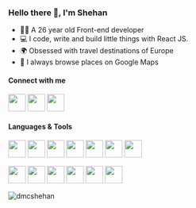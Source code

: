 
### Hello there 👋, I'm Shehan 

- 👨‍💻 A 26 year old Front-end developer 
- 💻 I code, write and build little things with React JS. 
- 🌍 Obsessed with travel destinations of Europe 
- 📍 I always browse places on Google Maps

#### Connect with me

<p>
  <a href="https://www.linkedin.com/in/dmcshehan/" target="_blank"
    ><img
      src="https://img.icons8.com/fluent/48/000000/linkedin.png"
      width="35"
      height="35"
  /></a>
  <a href="https://www.instagram.com/dmcshehan/" target="_blank"
    ><img
      src="https://img.icons8.com/fluent/48/000000/instagram-new.png"
      width="35"
      height="35"
  /></a>
  <a href="https://www.twitter.com/dmcshehan/" target="_blank"
    ><img
      src="https://img.icons8.com/fluent/48/000000/twitter.png"
      width="35"
      height="35"
  /></a>
</p>

#### Languages & Tools
<p>
  <img
    src="https://img.icons8.com/color/48/000000/html-5--v1.png"
    width="35"
    height="35"
  />
  <img
    src="https://img.icons8.com/color/48/000000/css3.png"
    width="35"
    height="35"
  />
  <img
    src="https://img.icons8.com/color/48/000000/sass.png"
    width="35"
    height="35"
  />
  <img
    src="https://img.icons8.com/color/48/000000/javascript.png"
    width="35"
    height="35"
  />
  <img
    src="https://img.icons8.com/color/48/000000/react-native.png"
    width="35"
    height="35"
  />
  <img
    src="https://img.icons8.com/color/48/000000/redux.png"
    width="35"
    height="35"
  />
  <img
    src="https://img.icons8.com/color/48/000000/nodejs.png"
    width="35"
    height="35"
  />
</p>
<p>
  <img
    src="https://img.icons8.com/dusk/64/000000/webpack.png"
    width="35"
    height="35"
  />
  <img
    src="https://img.icons8.com/color/48/000000/git.png"
    width="35"
    height="35"
  />
  <img
    src="https://img.icons8.com/color/48/000000/firebase.png"
    width="35"
    height="35"
  />
  <img
    src="https://img.icons8.com/color/48/000000/material-ui.png"
    width="35"
    height="35"
  />
  <img
    src="https://img.icons8.com/color/48/000000/npm.png"
    width="35"
    height="35"
  />
  <img
    src="https://img.icons8.com/color/48/000000/wordpress.png"
    width="35"
    height="35"
  />
</p>

<p align="left">
  <img
    src="https://komarev.com/ghpvc/?username=dmcshehan&label=Visits"
    alt="dmcshehan"
  />
</p>
